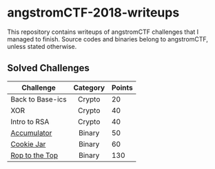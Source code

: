 # angstromCTF-2018-writeups

This repository contains writeups of angstromCTF challenges that I managed to finish. Source codes and binaries belong to angstromCTF, unless stated otherwise. 

## Solved Challenges

Challenge | Category | Points 
----------|:--------:|:------
Back to Base-ics | Crypto | 20 |
XOR | Crypto | 40
Intro to RSA | Crypto | 40
[Accumulator](./Binary/Accumulator) | Binary | 50
[Cookie Jar](./Binary/Cookie_Jar) | Binary | 60
[Rop to the Top](./Binary/Rop_to_the_Top) | Binary | 130

 


